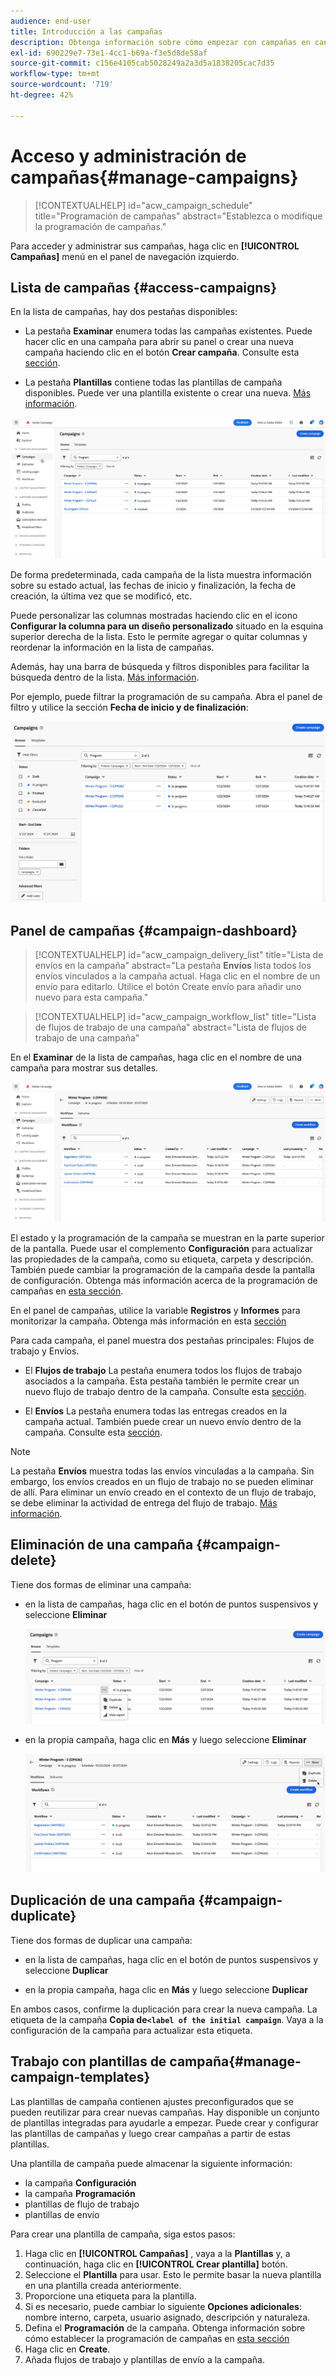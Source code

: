 ```yaml
---
audience: end-user
title: Introducción a las campañas
description: Obtenga información sobre cómo empezar con campañas en canales múltiples
exl-id: 690229e7-73e1-4cc1-b69a-f3e5d8de58af
source-git-commit: c156e4105cab5028249a2a3d5a1838205cac7d35
workflow-type: tm+mt
source-wordcount: '719'
ht-degree: 42%

---
```


# Acceso y administración de campañas{#manage-campaigns}

>[!CONTEXTUALHELP]
>id="acw_campaign_schedule"
>title="Programación de campañas"
>abstract="Establezca o modifique la programación de campañas."

Para acceder y administrar sus campañas, haga clic en **[!UICONTROL Campañas]** menú en el panel de navegación izquierdo.

## Lista de campañas {#access-campaigns}

En la lista de campañas, hay dos pestañas disponibles:

* La pestaña **Examinar** enumera todas las campañas existentes. Puede hacer clic en una campaña para abrir su panel o crear una nueva campaña haciendo clic en el botón **Crear campaña**. Consulte esta [sección](create-campaigns.md#create-campaigns).

* La pestaña **Plantillas** contiene todas las plantillas de campaña disponibles. Puede ver una plantilla existente o crear una nueva. [Más información](#manage-campaign-templates).

![Lista de campañas](assets/campaign-list.png)

De forma predeterminada, cada campaña de la lista muestra información sobre su estado actual, las fechas de inicio y finalización, la fecha de creación, la última vez que se modificó, etc.

Puede personalizar las columnas mostradas haciendo clic en el icono **Configurar la columna para un diseño personalizado** situado en la esquina superior derecha de la lista. Esto le permite agregar o quitar columnas y reordenar la información en la lista de campañas.

Además, hay una barra de búsqueda y filtros disponibles para facilitar la búsqueda dentro de la lista. [Más información](../get-started/user-interface.md#list-screens).

Por ejemplo, puede filtrar la programación de su campaña. Abra el panel de filtro y utilice la sección **Fecha de inicio y de finalización**:

![Filtro de campaña](assets/campaign-filter-on-dates.png)

## Panel de campañas {#campaign-dashboard}

>[!CONTEXTUALHELP]
>id="acw_campaign_delivery_list"
>title="Lista de envíos en la campaña"
>abstract="La pestaña **Envíos** lista todos los envíos vinculados a la campaña actual. Haga clic en el nombre de un envío para editarlo. Utilice el botón Create envío para añadir uno nuevo para esta campaña."

>[!CONTEXTUALHELP]
>id="acw_campaign_workflow_list"
>title="Lista de flujos de trabajo de una campaña"
>abstract="Lista de flujos de trabajo de una campaña"

En el **Examinar** de la lista de campañas, haga clic en el nombre de una campaña para mostrar sus detalles.

![Panel de campañas](assets/campaign-dashboard.png)

El estado y la programación de la campaña se muestran en la parte superior de la pantalla. Puede usar el complemento **Configuración** para actualizar las propiedades de la campaña, como su etiqueta, carpeta y descripción. También puede cambiar la programación de la campaña desde la pantalla de configuración. Obtenga más información acerca de la programación de campañas en [esta sección](create-campaigns.md#campaign-schedule).

En el panel de campañas, utilice la variable **Registros** y **Informes** para monitorizar la campaña. Obtenga más información en esta [sección](create-campaigns.md#create-campaigns)

Para cada campaña, el panel muestra dos pestañas principales: Flujos de trabajo y Envíos.

* El **Flujos de trabajo** La pestaña enumera todos los flujos de trabajo asociados a la campaña. Esta pestaña también le permite crear un nuevo flujo de trabajo dentro de la campaña. Consulte esta [sección](create-campaigns.md#create-campaigns).

* El **Envíos** La pestaña enumera todas las entregas creados en la campaña actual. También puede crear un nuevo envío dentro de la campaña. Consulte esta [sección](create-campaigns.md#create-campaigns).

>[!NOTE]
>
>La pestaña **Envíos** muestra todas las envíos vinculadas a la campaña. Sin embargo, los envíos creados en un flujo de trabajo no se pueden eliminar de allí. Para eliminar un envío creado en el contexto de un flujo de trabajo, se debe eliminar la actividad de entrega del flujo de trabajo. [Más información](../msg/gs-messages.md#delivery-delete).


## Eliminación de una campaña {#campaign-delete}

Tiene dos formas de eliminar una campaña:

* en la lista de campañas, haga clic en el botón de puntos suspensivos y seleccione **Eliminar**

  ![Eliminación de una campaña de la lista de campañas](assets/delete-a-campaign-from-list.png)

* en la propia campaña, haga clic en **Más** y luego seleccione **Eliminar**

  ![Eliminar una campaña del panel de campañas](assets/delete-a-campaign-from-dashboard.png)


## Duplicación de una campaña {#campaign-duplicate}

Tiene dos formas de duplicar una campaña:

* en la lista de campañas, haga clic en el botón de puntos suspensivos y seleccione **Duplicar**

* en la propia campaña, haga clic en **Más** y luego seleccione **Duplicar**

En ambos casos, confirme la duplicación para crear la nueva campaña. La etiqueta de la campaña **Copia de`<label of the initial campaign`**. Vaya a la configuración de la campaña para actualizar esta etiqueta.


## Trabajo con plantillas de campaña{#manage-campaign-templates}

Las plantillas de campaña contienen ajustes preconfigurados que se pueden reutilizar para crear nuevas campañas. Hay disponible un conjunto de plantillas integradas para ayudarle a empezar. Puede crear y configurar las plantillas de campañas y luego crear campañas a partir de estas plantillas.

Una plantilla de campaña puede almacenar la siguiente información:

* la campaña **Configuración**
* la campaña  **Programación**
* plantillas de flujo de trabajo
* plantillas de envío

Para crear una plantilla de campaña, siga estos pasos:

1. Haga clic en **[!UICONTROL Campañas]** , vaya a la **Plantillas** y, a continuación, haga clic en **[!UICONTROL Crear plantilla]** botón.
1. Seleccione el **Plantilla** para usar. Esto le permite basar la nueva plantilla en una plantilla creada anteriormente.
1. Proporcione una etiqueta para la plantilla.
1. Si es necesario, puede cambiar lo siguiente **Opciones adicionales**: nombre interno, carpeta, usuario asignado, descripción y naturaleza.
1. Defina el **Programación** de la campaña. Obtenga información sobre cómo establecer la programación de campañas en [esta sección](create-campaigns.md#campaign-schedule)
1. Haga clic en **Create**.
1. Añada flujos de trabajo y plantillas de envío a la campaña.
